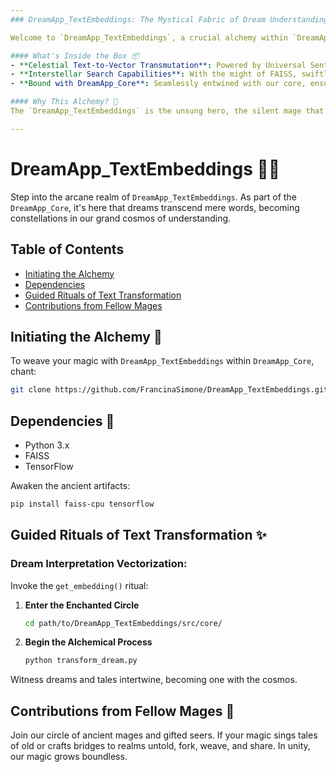 ```yaml
---
### DreamApp_TextEmbeddings: The Mystical Fabric of Dream Understanding 🌌✨

Welcome to `DreamApp_TextEmbeddings`, a crucial alchemy within `DreamApp_Core`. Here, whispered dreams and timeless tales transform into tangible vectors, bridging the gap between mortal understanding and the ethereal realm of dream comprehension.

#### What's Inside the Box 📦
- **Celestial Text-to-Vector Transmutation**: Powered by Universal Sentence Encoder, where words become vectors, and sentences become constellations.
- **Interstellar Search Capabilities**: With the might of FAISS, swiftly find tales that resonate with your dream's frequencies.
- **Bound with DreamApp_Core**: Seamlessly entwined with our core, ensuring every dream is heard, felt, and understood.

#### Why This Alchemy? 🌠
The `DreamApp_TextEmbeddings` is the unsung hero, the silent mage that ensures every dream is translated, every emotion is captured, and every resonance is felt. It's the compass guiding us through the vast dream cosmos.

---
```


# DreamApp_TextEmbeddings 🔮📜

Step into the arcane realm of `DreamApp_TextEmbeddings`. As part of the `DreamApp_Core`, it's here that dreams transcend mere words, becoming constellations in our grand cosmos of understanding.

## Table of Contents
- [Initiating the Alchemy](#initiating-the-alchemy)
- [Dependencies](#dependencies)
- [Guided Rituals of Text Transformation](#guided-rituals-of-text-transformation)
- [Contributions from Fellow Mages](#contributions-from-fellow-mages)

## Initiating the Alchemy 🌙

To weave your magic with `DreamApp_TextEmbeddings` within `DreamApp_Core`, chant:

```bash
git clone https://github.com/FrancinaSimone/DreamApp_TextEmbeddings.git
```

## Dependencies 🌿

- Python 3.x
- FAISS
- TensorFlow

Awaken the ancient artifacts:

```bash
pip install faiss-cpu tensorflow
```

## Guided Rituals of Text Transformation ✨

### Dream Interpretation Vectorization:

Invoke the `get_embedding()` ritual:

1. **Enter the Enchanted Circle**
    ```bash
    cd path/to/DreamApp_TextEmbeddings/src/core/
    ```

2. **Begin the Alchemical Process**
    ```bash
    python transform_dream.py
    ```

Witness dreams and tales intertwine, becoming one with the cosmos.

## Contributions from Fellow Mages 🌌

Join our circle of ancient mages and gifted seers. If your magic sings tales of old or crafts bridges to realms untold, fork, weave, and share. In unity, our magic grows boundless.
